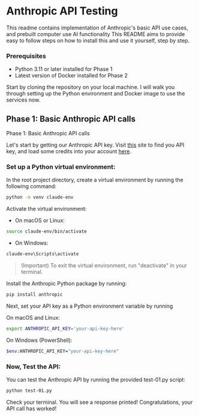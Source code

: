 # Anthropic API Testing
This readme contains implementation of Anthropic's basic API use cases, and prebuilt computer use AI functionality This README aims to provide easy to follow steps on how to install this and use it yourself, step by step.

### Prerequisites
* Python 3.11 or later installed for Phase 1
* Latest version of Docker installed for Phase 2

Start by cloning the repository on your local machine. I will walk you through setting up the Python environment and Docker image to use the services now.

## Phase 1: Basic Anthropic API calls
Phase 1: Basic Anthropic API calls

Let's start by getting our Anthropic API key. Visit [this](https://console.anthropic.com/settings/keys) site to find you API key, and load some credits into your account [here](https://console.anthropic.com/settings/billing).

### Set up a Python virtual environment:

In the root project directory, create a virtual environment by running the following command:


```bash
python -m venv claude-env
```

Activate the virtual environment:

* On macOS or Linux:

```bash
source claude-env/bin/activate
```

* On Windows:
```bash
claude-env\Scripts\activate
```
> (Important) To exit the virtual environment, run "deactivate" in your terminal.

Install the Anthropic Python package by running:

```bash
pip install anthropic
```

Next, set your API key as a Python environment variable by running

On macOS and Linux:
```bash
export ANTHROPIC_API_KEY='your-api-key-here'
```
On Windows (PowerShell):
```bash
$env:ANTHROPIC_API_KEY="your-api-key-here"
```
### Now, Test the API:

You can test the Anthropic API by running the provided test-01.py script:

```bash
python test-01.py
```

Check your terminal. You will see a response printed! Congratulations, your API call has worked!
